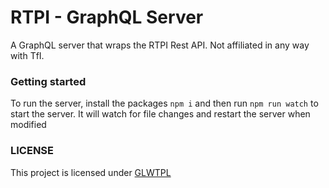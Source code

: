 # RTPI - GraphQL Server
A GraphQL server that wraps the RTPI Rest API. Not affiliated in any way with TfI.

### Getting started
To run the server, install the packages `npm i` and then run `npm run watch` to start the server. It will watch for file changes and restart the server when modified

### LICENSE
This project is licensed under [GLWTPL](https://github.com/me-shaon/GLWTPL/blob/master/LICENSE)